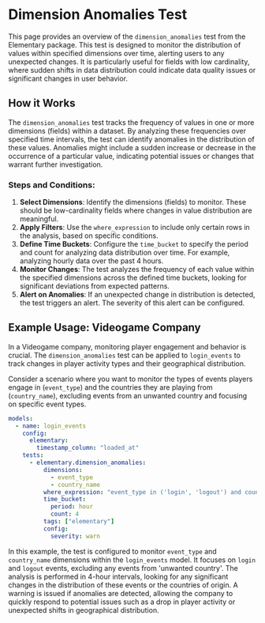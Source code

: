 # Dimension Anomalies Test

This page provides an overview of the `dimension_anomalies` test from the Elementary package. This test is designed to monitor the distribution of values within specified dimensions over time, alerting users to any unexpected changes. It is particularly useful for fields with low cardinality, where sudden shifts in data distribution could indicate data quality issues or significant changes in user behavior.

## How it Works

The `dimension_anomalies` test tracks the frequency of values in one or more dimensions (fields) within a dataset. By analyzing these frequencies over specified time intervals, the test can identify anomalies in the distribution of these values. Anomalies might include a sudden increase or decrease in the occurrence of a particular value, indicating potential issues or changes that warrant further investigation.

### Steps and Conditions:

1. **Select Dimensions**: Identify the dimensions (fields) to monitor. These should be low-cardinality fields where changes in value distribution are meaningful.
2. **Apply Filters**: Use the `where_expression` to include only certain rows in the analysis, based on specific conditions.
3. **Define Time Buckets**: Configure the `time_bucket` to specify the period and count for analyzing data distribution over time. For example, analyzing hourly data over the past 4 hours.
4. **Monitor Changes**: The test analyzes the frequency of each value within the specified dimensions across the defined time buckets, looking for significant deviations from expected patterns.
5. **Alert on Anomalies**: If an unexpected change in distribution is detected, the test triggers an alert. The severity of this alert can be configured.

## Example Usage: Videogame Company

In a Videogame company, monitoring player engagement and behavior is crucial. The `dimension_anomalies` test can be applied to `login_events` to track changes in player activity types and their geographical distribution.

Consider a scenario where you want to monitor the types of events players engage in (`event_type`) and the countries they are playing from (`country_name`), excluding events from an unwanted country and focusing on specific event types.

```yml
models:
  - name: login_events
    config:
      elementary:
        timestamp_column: "loaded_at"
    tests:
      - elementary.dimension_anomalies:
          dimensions:
            - event_type
            - country_name
          where_expression: "event_type in ('login', 'logout') and country_name != 'unwanted country'"
          time_bucket:
            period: hour
            count: 4
          tags: ["elementary"]
          config:
            severity: warn
```

In this example, the test is configured to monitor `event_type` and `country_name` dimensions within the `login_events` model. It focuses on `login` and `logout` events, excluding any events from 'unwanted country'. The analysis is performed in 4-hour intervals, looking for any significant changes in the distribution of these events or the countries of origin. A warning is issued if anomalies are detected, allowing the company to quickly respond to potential issues such as a drop in player activity or unexpected shifts in geographical distribution.